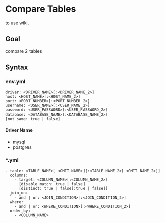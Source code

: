 # Compare Tables

to use wiki.

## Goal
compare 2 tables

## Syntax

### env.yml
```
driver: <DRIVER_NAME>[:<DRIVER_NAME_2>]
host: <HOST_NAME>[:<HOST_NAME_2>]
port: <PORT_NUMBER>[:<PORT_NUMBER_2>]
username: <USER_NAME>[:<USER_NAME_2>]
password: <USER_PASSWORD>[:<USER_PASSWORD_2>]
database: <DATABASE_NAME>[:<DATABASE_NAME_2>]
[not_same: true | false]
```

#### Driver Name
- mysql
- postgres

### *.yml
```
- table: <TABLE_NAME>[ <OMIT_NAME>][:<TABLE_NAME_2>[ <OMIT_NAME_2>]]
  columns:
    - target: <COLUMN_NAME>[:<COLUMN_NAME_2>]
      [disable_match: true | false]
      [distinct: true | false[:true | false]]
  join_on:
    - and | or: <JOIN_CONDITION>[:<JOIN_CONDITION_2>]
  where:
    - and | or: <WHERE_CONDITION>[:<WHERE_CONDITION_2>]
  order_by:
    - <COLUMN_NAME>
```
